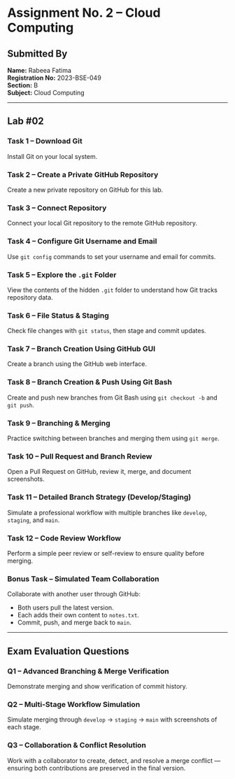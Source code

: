 # Assignment No. 2 – Cloud Computing

## Submitted By
**Name:** Rabeea Fatima  
**Registration No:** 2023-BSE-049  
**Section:** B  
**Subject:** Cloud Computing  

---

## Lab #02

### Task 1 – Download Git
Install Git on your local system.

### Task 2 – Create a Private GitHub Repository
Create a new private repository on GitHub for this lab.

### Task 3 – Connect Repository
Connect your local Git repository to the remote GitHub repository.

### Task 4 – Configure Git Username and Email
Use `git config` commands to set your username and email for commits.

### Task 5 – Explore the `.git` Folder
View the contents of the hidden `.git` folder to understand how Git tracks repository data.

### Task 6 – File Status & Staging
Check file changes with `git status`, then stage and commit updates.

### Task 7 – Branch Creation Using GitHub GUI
Create a branch using the GitHub web interface.

### Task 8 – Branch Creation & Push Using Git Bash
Create and push new branches from Git Bash using `git checkout -b` and `git push`.

### Task 9 – Branching & Merging
Practice switching between branches and merging them using `git merge`.

### Task 10 – Pull Request and Branch Review
Open a Pull Request on GitHub, review it, merge, and document screenshots.

### Task 11 – Detailed Branch Strategy (Develop/Staging)
Simulate a professional workflow with multiple branches like `develop`, `staging`, and `main`.

### Task 12 – Code Review Workflow
Perform a simple peer review or self-review to ensure quality before merging.

### Bonus Task – Simulated Team Collaboration
Collaborate with another user through GitHub:
- Both users pull the latest version.  
- Each adds their own content to `notes.txt`.  
- Commit, push, and merge back to `main`.

---

## Exam Evaluation Questions

### Q1 – Advanced Branching & Merge Verification
Demonstrate merging and show verification of commit history.

### Q2 – Multi-Stage Workflow Simulation
Simulate merging through `develop` → `staging` → `main` with screenshots of each stage.

### Q3 – Collaboration & Conflict Resolution
Work with a collaborator to create, detect, and resolve a merge conflict — ensuring both contributions are preserved in the final version.


